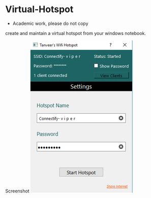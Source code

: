 # Virtual-Hotspot
  - Academic work, please do not copy


create and maintain a virtual hotspot from your windows notebook.


Screenshot
![Alt text](https://github.com/A-tanveer/Virtual-Hotspot/blob/master/Capture.PNG?raw=true "Screenshot")
